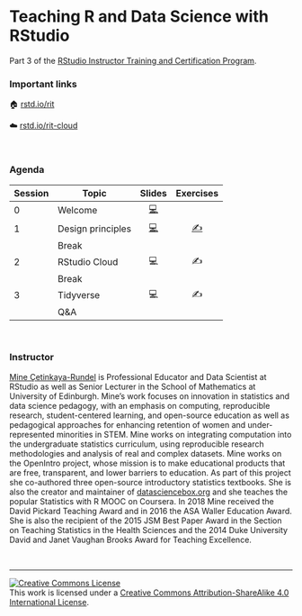 
# Teaching R and Data Science with RStudio

Part 3 of the [RStudio Instructor Training and Certification
Program](https://education.rstudio.com/trainers).

### Important links

🏠 [rstd.io/rit](https://rstd.io/rit)

☁️ [rstd.io/rit-cloud](https://rstd.io/rit-cloud)

<br>

### Agenda

| Session | Topic             |                                                      Slides                                                      |               Exercises               |
| ------- | ----------------- | :--------------------------------------------------------------------------------------------------------------: | :-----------------------------------: |
| 0       | Welcome           |           [💻](https://rstudio-education.github.io/instructor-training/slides/0-welcome/0-welcome.html)           |                                       |
| 1       | Design principles | [💻](https://rstudio-education.github.io/instructor-training/slides/1-design-principles/1-design-principles.html) | [✍️](/exercises/1-design-principles/) |
|         | Break             |                                                                                                                  |                                       |
| 2       | RStudio Cloud     |                                                        💻                                                         |                  ✍️                   |
|         | Break             |                                                                                                                  |                                       |
| 3       | Tidyverse         |                                                        💻                                                         |                  ✍️                   |
|         | Q\&A              |                                                                                                                  |                                       |

<br>

### Instructor

[Mine Çetinkaya-Rundel](http://mine-cr.com/) is Professional Educator
and Data Scientist at RStudio as well as Senior Lecturer in the School
of Mathematics at University of Edinburgh. Mine’s work focuses on
innovation in statistics and data science pedagogy, with an emphasis on
computing, reproducible research, student-centered learning, and
open-source education as well as pedagogical approaches for enhancing
retention of women and under-represented minorities in STEM. Mine works
on integrating computation into the undergraduate statistics curriculum,
using reproducible research methodologies and analysis of real and
complex datasets. Mine works on the OpenIntro project, whose mission is
to make educational products that are free, transparent, and lower
barriers to education. As part of this project she co-authored three
open-source introductory statistics textbooks. She is also the creator
and maintainer of [datasciencebox.org](https://datasciencebox.org/) and
she teaches the popular Statistics with R MOOC on Coursera. In 2018 Mine
received the David Pickard Teaching Award and in 2016 the ASA Waller
Education Award. She is also the recipient of the 2015 JSM Best Paper
Award in the Section on Teaching Statistics in the Health Sciences and
the 2014 Duke University David and Janet Vaughan Brooks Award for
Teaching Excellence.

<br>

-----

<a rel="license" href="http://creativecommons.org/licenses/by-sa/4.0/"><img alt="Creative Commons License" style="border-width:0" src="https://i.creativecommons.org/l/by-sa/4.0/88x31.png" /></a><br />This
work is licensed under a [Creative Commons Attribution-ShareAlike 4.0
International License](LICENSE.md).
